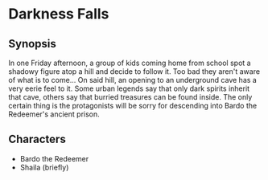 # Darkness Falls

## Synopsis
In one Friday afternoon, a group of kids coming home from school spot a shadowy figure atop a hill and decide to follow it. Too bad they aren't aware of what is to come...
On said hill, an opening to an underground cave has a very eerie feel to it. Some urban legends say that only dark spirits inherit that cave, others say that burried treasures can be found inside. The only certain thing is the protagonists will be sorry for descending into Bardo the Redeemer's ancient prison.

## Characters
 - Bardo the Redeemer
 - Shaila (briefly)
